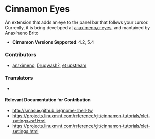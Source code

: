 # Cinnamon Eyes

An extension that adds an eye to the panel bar that follows your cursor.
Currently, it is being developed at [anaximeno/c-eyes](https://github.com/anaximeno/c-eyes),
and mantained by [Anaxímeno Brito](https://github.com/anaximeno).

- **Cinnamon Versions Supported**: 4.2, 5.4

### Contributors

<!-- NOTE: If you did contribute to this applet, you can add your github username as a link to you profile address (optional) in the list bellow. Please add your name before the last one `et upstream`. -->

- [anaximeno](https://github.com/anaximeno), [Drugwash2](https://github.com/Drugwash2), [et upstream](https://github.com/alexeylovchikov/eye-extended-shell-extension/graphs/contributors)


### Translators

<!-- NOTE: If you did help translating this applet, you can add your github username as a link to you profile address (optional) in the list bellow. -->

- 


#### Relevant Documentation for Contribution

* http://smasue.github.io/gnome-shell-tw
* https://projects.linuxmint.com/reference/git/cinnamon-tutorials/xlet-settings-ref.html
* https://projects.linuxmint.com/reference/git/cinnamon-tutorials/xlet-settings.html
